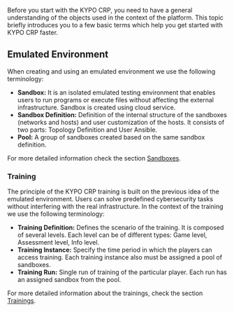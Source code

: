 Before you start with the KYPO CRP, you need to have a general understanding of the objects used in the context of the platform. This topic briefly introduces you to a few basic terms which help you get started with KYPO CRP faster.

## Emulated Environment
When creating and using an emulated environment we use the following terminology:

* **Sandbox:** It is an isolated emulated testing environment that enables users to run programs or execute files without affecting the external infrastructure. Sandbox is created using cloud service.
* **Sandbox Definition:** Definition of the internal structure of the sandboxes (networks and hosts) and user customization of the hosts. It consists of two parts: Topology Definition and User Ansible.
* **Pool:** A group of sandboxes created based on the same sandbox definition.

For more detailed information check the section [Sandboxes](../operator-guide/sandboxes/sandboxes-overview).

### Training
The principle of ​​the KYPO CRP training is built on the previous idea of the emulated environment. Users can solve predefined cybersecurity tasks without interfering with the real infrastructure. In the context of the training we use the following terminology:

* **Training Definition:** Defines the scenario of the training. It is composed of several levels. Each level can be of different types: Game level, Assessment level, Info level.
* **Training Instance:** Specify the time period in which the players can access training. Each training instance also must be assigned a pool of sandboxes.
* **Training Run:** Single run of training of the particular player. Each run has an assigned sandbox from the pool.

For more detailed information about the trainings, check the section [Trainings](../operator-guide/trainings/trainings-overview).
